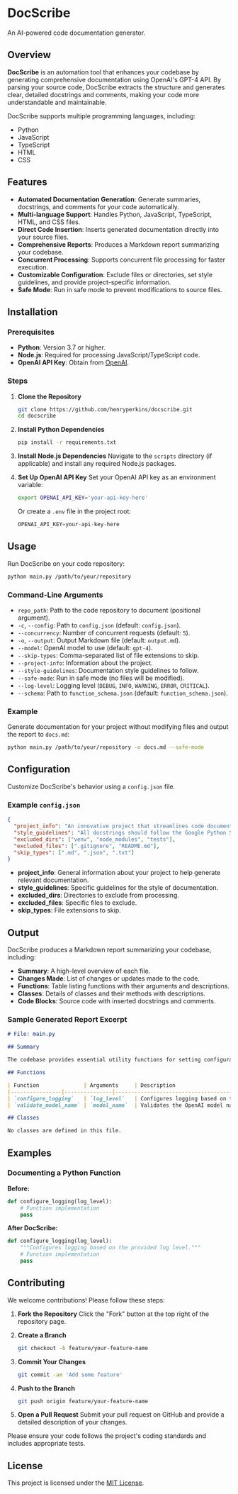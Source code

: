 # DocScribe

An AI-powered code documentation generator.

## Overview

**DocScribe** is an automation tool that enhances your codebase by generating comprehensive documentation using OpenAI's GPT-4 API. By parsing your source code, DocScribe extracts the structure and generates clear, detailed docstrings and comments, making your code more understandable and maintainable. 

DocScribe supports multiple programming languages, including:

- Python
- JavaScript
- TypeScript
- HTML
- CSS

## Features

- **Automated Documentation Generation**: Generate summaries, docstrings, and comments for your code automatically.
- **Multi-language Support**: Handles Python, JavaScript, TypeScript, HTML, and CSS files.
- **Direct Code Insertion**: Inserts generated documentation directly into your source files.
- **Comprehensive Reports**: Produces a Markdown report summarizing your codebase.
- **Concurrent Processing**: Supports concurrent file processing for faster execution.
- **Customizable Configuration**: Exclude files or directories, set style guidelines, and provide project-specific information.
- **Safe Mode**: Run in safe mode to prevent modifications to source files.

## Installation

### Prerequisites

- **Python**: Version 3.7 or higher.
- **Node.js**: Required for processing JavaScript/TypeScript code.
- **OpenAI API Key**: Obtain from [OpenAI](https://openai.com/).

### Steps

1. **Clone the Repository**

    ```bash
    git clone https://github.com/henryperkins/docscribe.git
    cd docscribe
    ```

2. **Install Python Dependencies**

    ```bash
    pip install -r requirements.txt
    ```

3. **Install Node.js Dependencies** 
    Navigate to the `scripts` directory (if applicable) and install any required Node.js packages. 

4. **Set Up OpenAI API Key**
    Set your OpenAI API key as an environment variable:

    ```bash
    export OPENAI_API_KEY='your-api-key-here'
    ```

    Or create a `.env` file in the project root:

    ```javascript
    OPENAI_API_KEY=your-api-key-here
    ```

## Usage

Run DocScribe on your code repository:

```bash
python main.py /path/to/your/repository
```

### Command-Line Arguments

- `repo_path`: Path to the code repository to document (positional argument).
- `-c`, `--config`: Path to `config.json` (default: `config.json`).
- `--concurrency`: Number of concurrent requests (default: `5`).
- `-o`, `--output`: Output Markdown file (default: `output.md`).
- `--model`: OpenAI model to use (default: `gpt-4`).
- `--skip-types`: Comma-separated list of file extensions to skip.
- `--project-info`: Information about the project.
- `--style-guidelines`: Documentation style guidelines to follow.
- `--safe-mode`: Run in safe mode (no files will be modified).
- `--log-level`: Logging level (`DEBUG`, `INFO`, `WARNING`, `ERROR`, `CRITICAL`).
- `--schema`: Path to `function_schema.json` (default: `function_schema.json`).

### Example

Generate documentation for your project without modifying files and output the report to `docs.md`:

```bash
python main.py /path/to/your/repository -o docs.md --safe-mode
```

## Configuration

Customize DocScribe's behavior using a `config.json` file.

### Example `config.json`

```json
{
  "project_info": "An innovative project that streamlines code documentation.",
  "style_guidelines": "All docstrings should follow the Google Python Style Guide.",
  "excluded_dirs": ["venv", "node_modules", "tests"],
  "excluded_files": [".gitignore", "README.md"],
  "skip_types": [".md", ".json", ".txt"]
}
```

- **project_info**: General information about your project to help generate relevant documentation.
- **style_guidelines**: Specific guidelines for the style of documentation.
- **excluded_dirs**: Directories to exclude from processing.
- **excluded_files**: Specific files to exclude.
- **skip_types**: File extensions to skip.

## Output

DocScribe produces a Markdown report summarizing your codebase, including:

- **Summary**: A high-level overview of each file.
- **Changes Made**: List of changes or updates made to the code.
- **Functions**: Table listing functions with their arguments and descriptions.
- **Classes**: Details of classes and their methods with descriptions.
- **Code Blocks**: Source code with inserted docstrings and comments.

### Sample Generated Report Excerpt

```markdown
# File: main.py

## Summary

The codebase provides essential utility functions for setting configurations and validating models for projects using OpenAI. It includes functions to configure logging and validate model names, ensuring proper usage within an OpenAI environment.

## Functions

| Function              | Arguments     | Description                                         |
|----------------|---------------|-----------------------------------------------------|
| `configure_logging`   | `log_level`   | Configures logging based on the provided log level. |
| `validate_model_name` | `model_name`  | Validates the OpenAI model name format.             |

## Classes

No classes are defined in this file.
```

## Examples

### Documenting a Python Function

**Before:**

```python
def configure_logging(log_level):
    # Function implementation
    pass
```

**After DocScribe:**

```python
def configure_logging(log_level):
    """Configures logging based on the provided log level."""
    # Function implementation
    pass
```

## Contributing

We welcome contributions! Please follow these steps:

1. **Fork the Repository**
   Click the "Fork" button at the top right of the repository page.
2. **Create a Branch**

    ```bash
    git checkout -b feature/your-feature-name
    ```

3. **Commit Your Changes**

    ```bash
    git commit -am 'Add some feature'
    ```

4. **Push to the Branch**

    ```bash
    git push origin feature/your-feature-name
    ```

5. **Open a Pull Request**
   Submit your pull request on GitHub and provide a detailed description of your changes.

Please ensure your code follows the project's coding standards and includes appropriate tests.

## License

This project is licensed under the [MIT License](https://you.com/LICENSE).